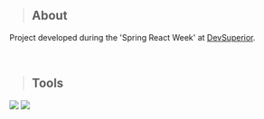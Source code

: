 >## About
Project developed during the 'Spring React Week' at [DevSuperior](https://github.com/devsuperior). 

<br/>

>## Tools

<p align="left">
<img src="https://img.shields.io/badge/react-%2320232a.svg?style=for-the-badge&logo=react&logoColor=%2361DAFB" />
<img src="https://img.shields.io/badge/spring-%236DB33F.svg?style=for-the-badge&logo=spring&logoColor=white" />
</p>

<br/>
